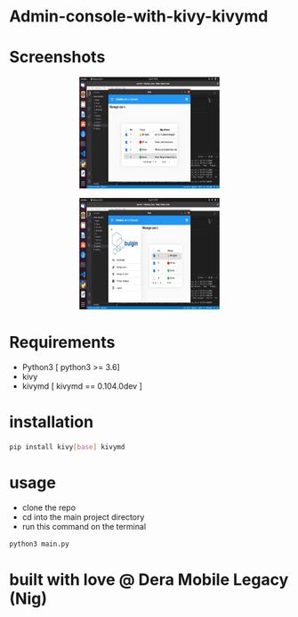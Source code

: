 # Admin-console-with-kivy-kivymd

# Screenshots
<p align="center">
    <img title="Dashboard" height="200" src="https://github.com/dera001/Admin-console-with-kivy-kivymd/blob/main/screenshots/Screenshot%20from%202021-08-15%2001-32-58.png" width="50%"/>
</p>
<p align="center">
    <img title="User management" height="200" src="https://github.com/dera001/Admin-console-with-kivy-kivymd/blob/main/screenshots/Screenshot%20from%202021-08-15%2001-33-07.png" width="50%"/>
</p>

# Requirements
* Python3  [ python3 >= 3.6]
* kivy 
* kivymd [ kivymd == 0.104.0dev ]

# installation
```sh
pip install kivy[base] kivymd
```
# usage
* clone the repo
* cd into the main project directory
* run this command on the terminal

```sh
python3 main.py
```

# built with love @ Dera Mobile Legacy (Nig)
